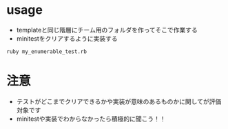 # usage
- templateと同じ階層にチーム用のフォルダを作ってそこで作業する
- minitestをクリアするように実装する
```
ruby my_enumerable_test.rb  
```
# 注意
- テストがどこまでクリアできるかや実装が意味のあるものかに関してが評価対象です
- minitestや実装でわからなかったら積極的に聞こう！！
